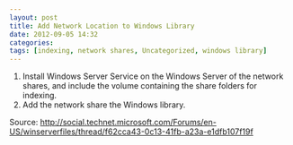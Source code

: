 ```yaml
---
layout: post
title: Add Network Location to Windows Library
date: 2012-09-05 14:32
categories: 
tags: [indexing, network shares, Uncategorized, windows library]
---
```


1. Install Windows Server Service on the Windows Server of the network shares, and include the volume containing the share folders for indexing.
1. Add the network share the Windows library.

Source: http://social.technet.microsoft.com/Forums/en-US/winserverfiles/thread/f62cca43-0c13-41fb-a23a-e1dfb107f19f
